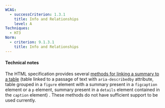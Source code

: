 ```yaml
---
WCAG:
  - successCriterion: 1.3.1
    title: Info and Relationships
    level: A
Techniques:
  - H73
Norm:
  - criterion: 9.1.3.1
    title: Info and Relationships
---
```


#### Technical notes

The HTML specification provides several [methods for linking a summary to a table](https://html.spec.whatwg.org/multipage/tables.html#table-descriptions-techniques) (table linked to a passage of text with `aria-describedby` attribute, table grouped in a `figure` element with a summary present in a `figcaption` element or a `p` element, summary present in a `details` element contained in the `caption` element) . These methods do not have sufficient support to be used currently.
